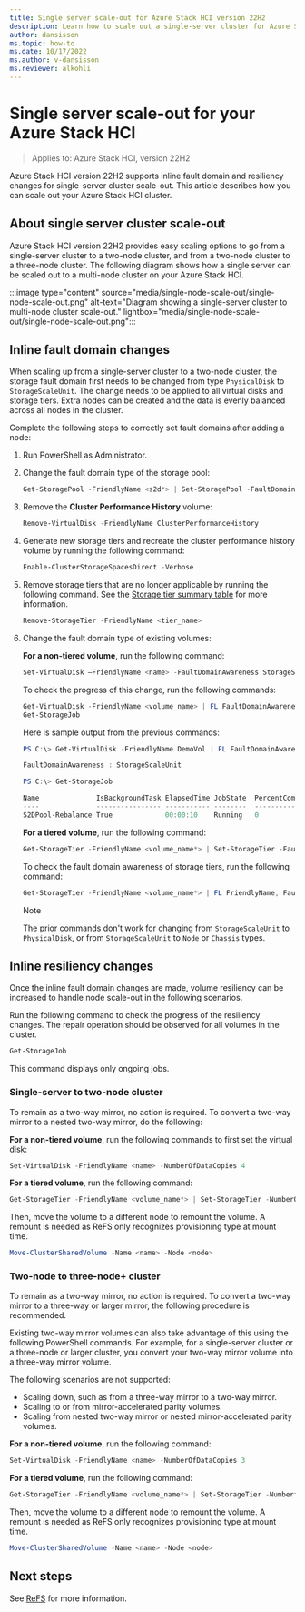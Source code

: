 ```yaml
---
title: Single server scale-out for Azure Stack HCI version 22H2
description: Learn how to scale out a single-server cluster for Azure Stack HCI version 22H2.
author: dansisson
ms.topic: how-to
ms.date: 10/17/2022
ms.author: v-dansisson
ms.reviewer: alkohli
---
```


# Single server scale-out for your Azure Stack HCI

> Applies to: Azure Stack HCI, version 22H2

Azure Stack HCI version 22H2 supports inline fault domain and resiliency changes for single-server cluster scale-out. This article describes how you can scale out your Azure Stack HCI cluster.

## About single server cluster scale-out

Azure Stack HCI version 22H2 provides easy scaling options to go from a single-server cluster to a two-node cluster, and from a two-node cluster to a three-node cluster. The following diagram shows how a single server can be scaled out to a multi-node cluster on your Azure Stack HCI.

:::image type="content" source="media/single-node-scale-out/single-node-scale-out.png" alt-text="Diagram showing a single-server cluster to multi-node cluster scale-out." lightbox="media/single-node-scale-out/single-node-scale-out.png":::

## Inline fault domain changes

When scaling up from a single-server cluster to a two-node cluster, the storage fault domain first needs to be changed from type `PhysicalDisk` to `StorageScaleUnit`. The change needs to be applied to all virtual disks and storage tiers. Extra nodes can be created and the data is evenly balanced across all nodes in the cluster.

Complete the following steps to correctly set fault domains after adding a node:

1. Run PowerShell as Administrator.

1. Change the fault domain type of the storage pool:

    ```powershell
    Get-StoragePool -FriendlyName <s2d*> | Set-StoragePool -FaultDomainAwarenessDefault StorageScaleUnit
    ```

1. Remove the **Cluster Performance History** volume:

    ```powershell
    Remove-VirtualDisk -FriendlyName ClusterPerformanceHistory
    ```

1. Generate new storage tiers and recreate the cluster performance history volume by running the following command:

    ```powershell
    Enable-ClusterStorageSpacesDirect -Verbose
    ```

1. Remove storage tiers that are no longer applicable by running the following command. See the [Storage tier summary table](/azure-stack/hci/manage/create-volumes#storage-tier-summary-table) for more information.

    ```powershell
    Remove-StorageTier -FriendlyName <tier_name>
    ```

1. Change the fault domain type of existing volumes:

    **For a non-tiered volume**, run the following command:

    ```powershell
    Set-VirtualDisk –FriendlyName <name> -FaultDomainAwareness StorageScaleUnit
    ```
    
    To check the progress of this change, run the following commands:
    
    ```powershell
    Get-VirtualDisk -FriendlyName <volume_name> | FL FaultDomainAwareness
    Get-StorageJob
    ```
    
    Here is sample output from the previous commands: 
    
    ```powershell
    PS C:\> Get-VirtualDisk -FriendlyName DemoVol | FL FaultDomainAwareness

    FaultDomainAwareness : StorageScaleUnit

    PS C:\> Get-StorageJob

    Name              IsBackgroundTask ElapsedTime JobState  PercentComplete BytesProcessed BytesTotal
    ----              ---------------- ----------- --------  --------------- -------------- ----------
    S2DPool-Rebalance True             00:00:10    Running   0                          0 B     512 MB
    ```
    
    **For a tiered volume**, run the following command:

    ```powershell
    Get-StorageTier -FriendlyName <volume_name*> | Set-StorageTier -FaultDomainAwareness StorageScaleUnit
    ```
    
    To check the fault domain awareness of storage tiers, run the following command: 
    
    ```powershell
    Get-StorageTier -FriendlyName <volume_name*> | FL FriendlyName, FaultDomainAwareness
    ```
    
    > [!NOTE]
    > The prior commands don't work for changing from `StorageScaleUnit` to `PhysicalDisk`, or from `StorageScaleUnit` to `Node` or `Chassis` types.


## Inline resiliency changes

Once the inline fault domain changes are made, volume resiliency can be increased to handle node scale-out in the following scenarios.

Run the following command to check the progress of the resiliency changes. The repair operation should be observed for all volumes in the cluster.

```powershell
Get-StorageJob
```

This command displays only ongoing jobs.

### Single-server to two-node cluster

To remain as a two-way mirror, no action is required. To convert a two-way mirror to a nested two-way mirror, do the following:

**For a non-tiered volume**, run the following commands to first set the virtual disk:

```powershell
Set-VirtualDisk -FriendlyName <name> -NumberOfDataCopies 4
```

**For a tiered volume**, run the following command:

```powershell
Get-StorageTier -FriendlyName <volume_name*> | Set-StorageTier -NumberOfDataCopies 4
```

Then, move the volume to a different node to remount the volume. A remount is needed as ReFS only recognizes provisioning type at mount time.

```powershell
Move-ClusterSharedVolume -Name <name> -Node <node>
```

### Two-node to three-node+ cluster

To remain as a two-way mirror, no action is required. To convert a two-way mirror to a three-way or larger mirror, the following procedure is recommended.

Existing two-way mirror volumes can also take advantage of this using the following PowerShell commands. For example, for a single-server cluster or a three-node or larger cluster, you convert your two-way mirror volume into a three-way mirror volume.

The following scenarios are not supported:

- Scaling down, such as from a three-way mirror to a two-way mirror.
- Scaling to or from mirror-accelerated parity volumes.
- Scaling from nested two-way mirror or nested mirror-accelerated parity volumes.

**For a non-tiered volume**, run the following command:

```powershell
Set-VirtualDisk -FriendlyName <name> -NumberOfDataCopies 3
```

**For a tiered volume**, run the following command:

```powershell
Get-StorageTier -FriendlyName <volume_name*> | Set-StorageTier -NumberfOfDataCopies 3
```

Then, move the volume to a different node to remount the volume. A remount is needed as ReFS only recognizes provisioning type at mount time.

```powershell
Move-ClusterSharedVolume -Name <name> -Node <node>
```

## Next steps

See [ReFS](/windows-server/storage/refs/refs-overview) for more information.
